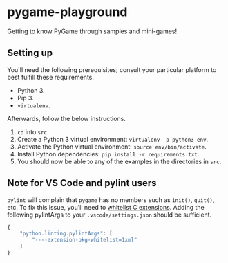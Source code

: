 # pygame-playground

Getting to know PyGame through samples and mini-games!

## Setting up

You'll need the following prerequisites; consult your particular platform to best fulfill these requirements.

* Python 3.
* Pip 3.
* `virtualenv`.

Afterwards, follow the below instructions.

1. `cd` into `src`.
2. Create a Python 3 virtual environment: `virtualenv -p python3 env`.
3. Activate the Python virtual environment: `source env/bin/activate`.
4. Install Python dependencies: `pip install -r requirements.txt`.
5. You should now be able to any of the examples in the directories in `src`.

## Note for VS Code and pylint users

`pylint` will complain that `pygame` has no members such as `init()`, `quit()`, etc. To fix this issue, you'll need to [whitelist C extensions](https://stackoverflow.com/questions/50569453/why-does-it-say-that-module-pygame-has-no-init-member). Adding the following pylintArgs to your `.vscode/settings.json` should be sufficient.

```javascript
{
    "python.linting.pylintArgs": [
        "----extension-pkg-whitelist=1xml"
    ]
}
```
